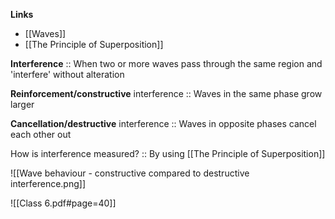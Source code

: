 **Links**
- [[Waves]] 
- [[The Principle of Superposition]] 

**Interference** :: When two or more waves pass through the same region and 'interfere' without alteration

**Reinforcement/constructive** interference :: Waves in the same phase grow larger

**Cancellation/destructive** interference :: Waves in opposite phases cancel each other out

How is interference measured? :: By using [[The Principle of Superposition]] 

![[Wave behaviour - constructive compared to destructive interference.png]]

![[Class 6.pdf#page=40]]